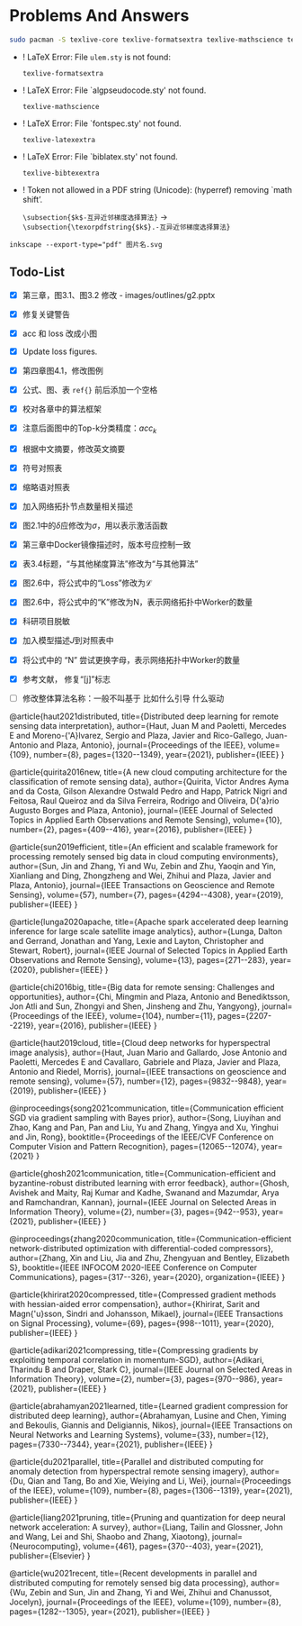 # Problems And Answers

```bash
sudo pacman -S texlive-core texlive-formatsextra texlive-mathscience texlive-langchinese texlive-latexextra texlive-bibtexextra biber
```

- ! LaTeX Error: File `ulem.sty` is not found:

    `texlive-formatsextra`

- ! LaTeX Error: File `algpseudocode.sty' not found.

    `texlive-mathscience`

- ! LaTeX Error: File `fontspec.sty' not found.

    `texlive-latexextra`

- ! LaTeX Error: File `biblatex.sty' not found.

    `texlive-bibtexextra`

- ! Token not allowed in a PDF string (Unicode): (hyperref) removing `math shift’.

  `\subsection{$k$-互异近邻梯度选择算法}`
    ->
  `\subsection{\texorpdfstring{$k$}.-互异近邻梯度选择算法}`

`inkscape --export-type="pdf" 图片名.svg`

## Todo-List

- [x]  第三章，图3.1、图3.2 修改 - images/outlines/g2.pptx

- [x] 修复关键警告

- [x] acc 和 loss 改成小图

- [x] Update loss figures.

- [x] 第四章图4.1，修改图例

- [x] 公式、图、表 `ref{}` 前后添加一个空格

- [x] 校对各章中的算法框架

- [x] 注意后面图中的Top-k分类精度：$acc_{k}$

- [x] 根据中文摘要，修改英文摘要

- [x] 符号对照表

- [x] 缩略语对照表

- [x] 加入网络拓扑节点数量相关描述

- [x] 图2.1中的$\delta$应修改为$\sigma$，用以表示激活函数

- [x] 第三章中Docker镜像描述时，版本号应控制一致

- [x] 表3.4标题，“与其他梯度算法”修改为“与其他算法”

- [x] 图2.6中，将公式中的“Loss”修改为$\mathcal{L}$

- [x] 图2.6中，将公式中的“K”修改为N，表示网络拓扑中Worker的数量

- [x] 科研项目脱敏

- [x] 加入模型描述$J$到对照表中

- [x] 将公式中的 “N” 尝试更换字母，表示网络拓扑中Worker的数量

- [x] 参考文献， 修复“[j]”标志

- [ ] 修改整体算法名称：一般不叫基于  比如什么引导 什么驱动

@article{haut2021distributed,
  title={Distributed deep learning for remote sensing data interpretation},
  author={Haut, Juan M and Paoletti, Mercedes E and Moreno-{\'A}lvarez, Sergio and Plaza, Javier and Rico-Gallego, Juan-Antonio and Plaza, Antonio},
  journal={Proceedings of the IEEE},
  volume={109},
  number={8},
  pages={1320--1349},
  year={2021},
  publisher={IEEE}
}

@article{quirita2016new,
  title={A new cloud computing architecture for the classification of remote sensing data},
  author={Quirita, Victor Andres Ayma and da Costa, Gilson Alexandre Ostwald Pedro and Happ, Patrick Nigri and Feitosa, Raul Queiroz and da Silva Ferreira, Rodrigo and Oliveira, D{\'a}rio Augusto Borges and Plaza, Antonio},
  journal={IEEE Journal of Selected Topics in Applied Earth Observations and Remote Sensing},
  volume={10},
  number={2},
  pages={409--416},
  year={2016},
  publisher={IEEE}
}

@article{sun2019efficient,
  title={An efficient and scalable framework for processing remotely sensed big data in cloud computing environments},
  author={Sun, Jin and Zhang, Yi and Wu, Zebin and Zhu, Yaoqin and Yin, Xianliang and Ding, Zhongzheng and Wei, Zhihui and Plaza, Javier and Plaza, Antonio},
  journal={IEEE Transactions on Geoscience and Remote Sensing},
  volume={57},
  number={7},
  pages={4294--4308},
  year={2019},
  publisher={IEEE}
}

@article{lunga2020apache,
  title={Apache spark accelerated deep learning inference for large scale satellite image analytics},
  author={Lunga, Dalton and Gerrand, Jonathan and Yang, Lexie and Layton, Christopher and Stewart, Robert},
  journal={IEEE Journal of Selected Topics in Applied Earth Observations and Remote Sensing},
  volume={13},
  pages={271--283},
  year={2020},
  publisher={IEEE}
}

<!-- TAG 已添加 -->
@article{chi2016big,
  title={Big data for remote sensing: Challenges and opportunities},
  author={Chi, Mingmin and Plaza, Antonio and Benediktsson, Jon Atli and Sun, Zhongyi and Shen, Jinsheng and Zhu, Yangyong},
  journal={Proceedings of the IEEE},
  volume={104},
  number={11},
  pages={2207--2219},
  year={2016},
  publisher={IEEE}
}

@article{haut2019cloud,
  title={Cloud deep networks for hyperspectral image analysis},
  author={Haut, Juan Mario and Gallardo, Jose Antonio and Paoletti, Mercedes E and Cavallaro, Gabriele and Plaza, Javier and Plaza, Antonio and Riedel, Morris},
  journal={IEEE transactions on geoscience and remote sensing},
  volume={57},
  number={12},
  pages={9832--9848},
  year={2019},
  publisher={IEEE}
}

<!-- TAG 已添加 -->
@inproceedings{song2021communication,
  title={Communication efficient SGD via gradient sampling with Bayes prior},
  author={Song, Liuyihan and Zhao, Kang and Pan, Pan and Liu, Yu and Zhang, Yingya and Xu, Yinghui and Jin, Rong},
  booktitle={Proceedings of the IEEE/CVF Conference on Computer Vision and Pattern Recognition},
  pages={12065--12074},
  year={2021}
}

<!-- TAG 已添加 -->
@article{ghosh2021communication,
  title={Communication-efficient and byzantine-robust distributed learning with error feedback},
  author={Ghosh, Avishek and Maity, Raj Kumar and Kadhe, Swanand and Mazumdar, Arya and Ramchandran, Kannan},
  journal={IEEE Journal on Selected Areas in Information Theory},
  volume={2},
  number={3},
  pages={942--953},
  year={2021},
  publisher={IEEE}
}

<!-- TAG 已添加 -->
@inproceedings{zhang2020communication,
  title={Communication-efficient network-distributed optimization with differential-coded compressors},
  author={Zhang, Xin and Liu, Jia and Zhu, Zhengyuan and Bentley, Elizabeth S},
  booktitle={IEEE INFOCOM 2020-IEEE Conference on Computer Communications},
  pages={317--326},
  year={2020},
  organization={IEEE}
}

<!-- TAG 已添加 -->
@article{khirirat2020compressed,
  title={Compressed gradient methods with hessian-aided error compensation},
  author={Khirirat, Sarit and Magn{\'u}sson, Sindri and Johansson, Mikael},
  journal={IEEE Transactions on Signal Processing},
  volume={69},
  pages={998--1011},
  year={2020},
  publisher={IEEE}
}

@article{adikari2021compressing,
  title={Compressing gradients by exploiting temporal correlation in momentum-SGD},
  author={Adikari, Tharindu B and Draper, Stark C},
  journal={IEEE Journal on Selected Areas in Information Theory},
  volume={2},
  number={3},
  pages={970--986},
  year={2021},
  publisher={IEEE}
}

@article{abrahamyan2021learned,
  title={Learned gradient compression for distributed deep learning},
  author={Abrahamyan, Lusine and Chen, Yiming and Bekoulis, Giannis and Deligiannis, Nikos},
  journal={IEEE Transactions on Neural Networks and Learning Systems},
  volume={33},
  number={12},
  pages={7330--7344},
  year={2021},
  publisher={IEEE}
}

@article{du2021parallel,
  title={Parallel and distributed computing for anomaly detection from hyperspectral remote sensing imagery},
  author={Du, Qian and Tang, Bo and Xie, Weiying and Li, Wei},
  journal={Proceedings of the IEEE},
  volume={109},
  number={8},
  pages={1306--1319},
  year={2021},
  publisher={IEEE}
}

@article{liang2021pruning,
  title={Pruning and quantization for deep neural network acceleration: A survey},
  author={Liang, Tailin and Glossner, John and Wang, Lei and Shi, Shaobo and Zhang, Xiaotong},
  journal={Neurocomputing},
  volume={461},
  pages={370--403},
  year={2021},
  publisher={Elsevier}
}

@article{wu2021recent,
  title={Recent developments in parallel and distributed computing for remotely sensed big data processing},
  author={Wu, Zebin and Sun, Jin and Zhang, Yi and Wei, Zhihui and Chanussot, Jocelyn},
  journal={Proceedings of the IEEE},
  volume={109},
  number={8},
  pages={1282--1305},
  year={2021},
  publisher={IEEE}
}
